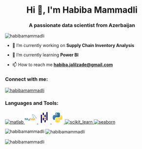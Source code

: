 
<h1 align="center">Hi 👋, I'm Habiba Mammadli</h1>
<h3 align="center">A passionate data scientist from Azerbaijan</h3>


<p align="left"> <img src="https://komarev.com/ghpvc/?username=habibamammadli&label=Profile%20views&color=0e75b6&style=flat" alt="habibamammadli" /> </p>

- 🔭 I’m currently working on **Supply Chain Inventory Analysis**

- 🌱 I’m currently learning **Power BI**

- 📫 How to reach me **habiba.jalilzade@gmail.com**

<h3 align="left">Connect with me:</h3>
<p align="left">
<a href="https://linkedin.com/in/habibamammadli" target="blank"><img align="center" src="https://raw.githubusercontent.com/rahuldkjain/github-profile-readme-generator/master/src/images/icons/Social/linked-in-alt.svg" alt="habibamammadli" height="30" width="40" /></a>
</p>

<h3 align="left">Languages and Tools:</h3>
<p align="left"> <a href="https://www.mathworks.com/" target="_blank" rel="noreferrer"> <img src="https://upload.wikimedia.org/wikipedia/commons/2/21/Matlab_Logo.png" alt="matlab" width="40" height="40"/> </a> <a href="https://www.mysql.com/" target="_blank" rel="noreferrer"> <img src="https://raw.githubusercontent.com/devicons/devicon/master/icons/mysql/mysql-original-wordmark.svg" alt="mysql" width="40" height="40"/> </a> <a href="https://pandas.pydata.org/" target="_blank" rel="noreferrer"> <img src="https://raw.githubusercontent.com/devicons/devicon/2ae2a900d2f041da66e950e4d48052658d850630/icons/pandas/pandas-original.svg" alt="pandas" width="40" height="40"/> </a> <a href="https://www.python.org" target="_blank" rel="noreferrer"> <img src="https://raw.githubusercontent.com/devicons/devicon/master/icons/python/python-original.svg" alt="python" width="40" height="40"/> </a> <a href="https://scikit-learn.org/" target="_blank" rel="noreferrer"> <img src="https://upload.wikimedia.org/wikipedia/commons/0/05/Scikit_learn_logo_small.svg" alt="scikit_learn" width="40" height="40"/> </a> <a href="https://seaborn.pydata.org/" target="_blank" rel="noreferrer"> <img src="https://seaborn.pydata.org/_images/logo-mark-lightbg.svg" alt="seaborn" width="40" height="40"/> </a> </p>

<p><img align="left" src="https://github-readme-stats.vercel.app/api/top-langs?username=habibamammadli&show_icons=true&locale=en&layout=compact" alt="habibamammadli" /></p>

<p>&nbsp;<img align="center" src="https://github-readme-stats.vercel.app/api?username=habibamammadli&show_icons=true&locale=en" alt="habibamammadli" /></p>

<p><img align="center" src="https://github-readme-streak-stats.herokuapp.com/?user=habibamammadli&" alt="habibamammadli" /></p>
